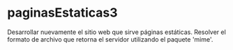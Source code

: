 # paginasEstaticas3
Desarrollar nuevamente el sitio web que sirve páginas estáticas. Resolver el formato de archivo que retorna el servidor utilizando el paquete 'mime'.
